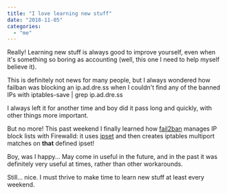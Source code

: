```yaml
---
title: "I love learning new stuff"
date: "2018-11-05"
categories: 
  - "me"
---
```


Really! Learning new stuff is always good to improve yourself, even when it's something so boring as accounting (well, this one I need to help myself believe it).

This is definitely not news for many people, but I always wondered how failban was blocking an ip.ad.dre.ss when I couldn't find any of the banned IPs with iptables-save | grep ip.ad.dre.ss

I always left it for another time and boy did it pass long and quickly, with other things more important.

But no more! This past weekend I finally learned how [fail2ban](https://www.fail2ban.org/) manages IP block lists with Firewalld: it uses [ipset](http://ipset.netfilter.org/) and then creates iptables multiport matches on **that** defined ipset!

Boy, was I happy... May come in useful in the future, and in the past it was definitely very useful at times, rather than other workarounds.

Still... nice. I must thrive to make time to learn new stuff at least every weekend.
